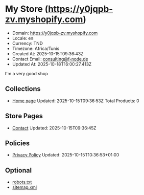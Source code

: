 # My Store (https://y0jqpb-zv.myshopify.com)

- Domain: https://y0jqpb-zv.myshopify.com
- Locale: en
- Currency: TND
- Timezone: Africa/Tunis
- Created At: 2025-10-15T09:36:43Z
- Contact Email: consulting@f-node.de
- Updated At: 2025-10-18T16:00:27.413Z

I'm a very good shop

## Collections

- [Home page](https://y0jqpb-zv.myshopify.com/collections/frontpage)
  Updated: 2025-10-15T09:36:53Z
  Total Products: 0

## Store Pages

- [Contact](https://y0jqpb-zv.myshopify.com/pages/contact)
  Updated: 2025-10-15T09:36:45Z

## Policies

- [Privacy Policy](https://y0jqpb-zv.myshopify.com/policies/privacy-policy)
  Updated: 2025-10-15T10:36:53+01:00

## Optional

- [robots.txt](https://y0jqpb-zv.myshopify.com/robots.txt)
- [sitemap.xml](https://y0jqpb-zv.myshopify.com/sitemap.xml)

